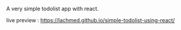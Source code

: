 A very simple todolist app with react.

live preview : https://lachmed.github.io/simple-todolist-using-react/
